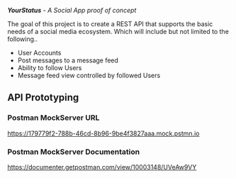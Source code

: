 ***YourStatus*** - *A Social App proof of concept*

The goal of this project is to create a REST API that
supports the basic needs of a social media ecosystem. Which
will include but not limited to the following..

- User Accounts
- Post messages to a message feed
- Ability to follow Users
- Message feed view controlled by followed Users


## API Prototyping

### Postman MockServer URL
https://179779f2-788b-46cd-8b96-9be4f3827aaa.mock.pstmn.io

### Postman MockServer Documentation
https://documenter.getpostman.com/view/10003148/UVeAw9VY

